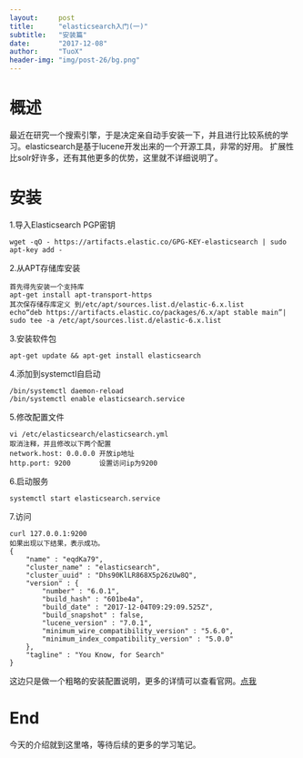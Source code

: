 ```yaml
---
layout:     post
title:      "elasticsearch入门(一)"
subtitle:   "安装篇"
date:       "2017-12-08"
author:     "TuoX"
header-img: "img/post-26/bg.png"
---
```


# 概述

最近在研究一个搜索引擎，于是决定亲自动手安装一下，并且进行比较系统的学习。elasticsearch是基于lucene开发出来的一个开源工具，非常的好用。
扩展性比solr好许多，还有其他更多的优势，这里就不详细说明了。

# 安装

1.导入Elasticsearch PGP密钥

    wget -qO - https://artifacts.elastic.co/GPG-KEY-elasticsearch | sudo apt-key add -

2.从APT存储库安装

    首先得先安装一个支持库
    apt-get install apt-transport-https
    其次保存储存库定义 到/etc/apt/sources.list.d/elastic-6.x.list
    echo“deb https://artifacts.elastic.co/packages/6.x/apt stable main”| sudo tee -a /etc/apt/sources.list.d/elastic-6.x.list

3.安装软件包

    apt-get update && apt-get install elasticsearch

4.添加到systemctl自启动

    /bin/systemctl daemon-reload
    /bin/systemctl enable elasticsearch.service

5.修改配置文件

    vi /etc/elasticsearch/elasticsearch.yml
    取消注释，并且修改以下两个配置
    network.host: 0.0.0.0 开放ip地址
    http.port: 9200       设置访问ip为9200

6.启动服务

    systemctl start elasticsearch.service

7.访问

    curl 127.0.0.1:9200
    如果出现以下结果，表示成功。
    {
        "name" : "eqdKa79",
        "cluster_name" : "elasticsearch",
        "cluster_uuid" : "Dhs90KlLR868X5p26zUw8Q",
        "version" : {
            "number" : "6.0.1",
            "build_hash" : "601be4a",
            "build_date" : "2017-12-04T09:29:09.525Z",
            "build_snapshot" : false,
            "lucene_version" : "7.0.1",
            "minimum_wire_compatibility_version" : "5.6.0",
            "minimum_index_compatibility_version" : "5.0.0"
        },
        "tagline" : "You Know, for Search"
    }

这边只是做一个粗略的安装配置说明，更多的详情可以查看官网。[点我](https://www.elastic.co/guide/en/elasticsearch/reference/current/deb.html)

# End

今天的介绍就到这里咯，等待后续的更多的学习笔记。
